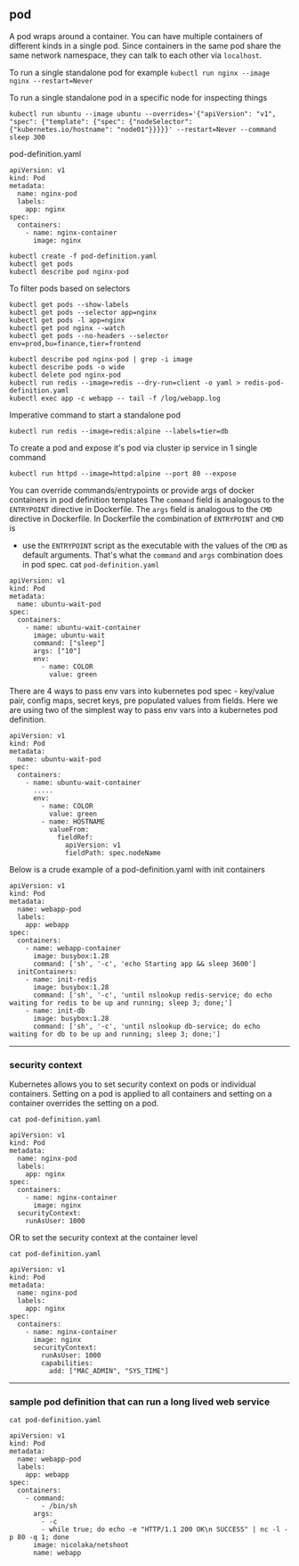 ## pod

A pod wraps around a container.
You can have multiple containers of different kinds in a single pod.
Since containers in the same pod share the same network namespace, they can talk to each other via `localhost`.

To run a single standalone pod for example
`kubectl run nginx --image nginx --restart=Never`

To run a single standalone pod in a specific node for inspecting things
```
kubectl run ubuntu --image ubuntu --overrides='{"apiVersion": "v1", "spec": {"template": {"spec": {"nodeSelector": {"kubernetes.io/hostname": "node01"}}}}}' --restart=Never --command sleep 300
```

pod-definition.yaml
```
apiVersion: v1
kind: Pod
metadata:
  name: nginx-pod
  labels:
    app: nginx
spec:
  containers:
    - name: nginx-container
      image: nginx
```

```
kubectl create -f pod-definition.yaml
kubectl get pods
kubectl describe pod nginx-pod
```

To filter pods based on selectors
```
kubectl get pods --show-labels
kubectl get pods --selector app=nginx
kubectl get pods -l app=nginx
kubectl get pod nginx --watch
kubectl get pods --no-headers --selector env=prod,bu=finance,tier=frontend
```

```
kubectl describe pod nginx-pod | grep -i image
kubectl describe pods -o wide
kubectl delete pod nginx-pod
kubectl run redis --image=redis --dry-run=client -o yaml > redis-pod-definition.yaml
kubectl exec app -c webapp -- tail -f /log/webapp.log
```

Imperative command to start a standalone pod
```
kubectl run redis --image=redis:alpine --labels=tier=db
```

To create a pod and expose it's pod via cluster ip service in 1 single command
```
kubectl run httpd --image=httpd:alpine --port 80 --expose
```

You can override commands/entrypoints or provide args of docker containers in pod definition templates
The `command` field is analogous to the `ENTRYPOINT` directive in Dockerfile.
The `args` field is analogous to the `CMD` directive in Dockerfile.
In Dockerfile the combination of `ENTRYPOINT` and `CMD` is
  - use the `ENTRYPOINT` script as the executable with the values of the `CMD` as default arguments.
That's what the `command` and `args` combination does in pod spec.
cat `pod-definition.yaml`
```
apiVersion: v1
kind: Pod
metadata:
  name: ubuntu-wait-pod
spec:
  containers:
    - name: ubuntu-wait-container
      image: ubuntu-wait
      command: ["sleep"]
      args: ["10"]
      env:
        - name: COLOR
          value: green
```

There are 4 ways to pass env vars into kubernetes pod spec - key/value pair, config maps, secret keys, pre populated values from fields.
Here we are using two of the simplest way to pass env vars into a kubernetes pod definition.
```
apiVersion: v1
kind: Pod
metadata:
  name: ubuntu-wait-pod
spec:
  containers:
    - name: ubuntu-wait-container
      .....
      env:
        - name: COLOR
          value: green
        - name: HOSTNAME
          valueFrom:
            fieldRef:
              apiVersion: v1
              fieldPath: spec.nodeName
```

Below is a crude example of a pod-definition.yaml with init containers

```
apiVersion: v1
kind: Pod
metadata:
  name: webapp-pod
  labels:
    app: webapp
spec:
  containers:
    - name: webapp-container
      image: busybox:1.28
      command: ['sh', '-c', 'echo Starting app && sleep 3600']
  initContainers:
    - name: init-redis
      image: busybox:1.28
      command: ['sh', '-c', 'until nslookup redis-service; do echo waiting for redis to be up and running; sleep 3; done;']
    - name: init-db
      image: busybox:1.28
      command: ['sh', '-c', 'until nslookup db-service; do echo waiting for db to be up and running; sleep 3; done;']
```


-----------------------------------------------------------

### security context
Kubernetes allows you to set security context on pods or individual containers.
Setting on a pod is applied to all containers and setting on a container overrides the setting on a pod.

`cat pod-definition.yaml`

```
apiVersion: v1
kind: Pod
metadata:
  name: nginx-pod
  labels:
    app: nginx
spec:
  containers:
    - name: nginx-container
      image: nginx
  securityContext:
    runAsUser: 1000
```

OR to set the security context at the container level

`cat pod-definition.yaml`

```
apiVersion: v1
kind: Pod
metadata:
  name: nginx-pod
  labels:
    app: nginx
spec:
  containers:
    - name: nginx-container
      image: nginx
      securityContext:
        runAsUser: 1000
        capabilities:
          add: ["MAC_ADMIN", "SYS_TIME"]
```



-------------------------------------------------------------

### sample pod definition that can run a long lived web service

`cat pod-definition.yaml`

```
apiVersion: v1
kind: Pod
metadata:
  name: webapp-pod
  labels:
    app: webapp
spec:
  containers:
    - command:
        - /bin/sh
      args:
        - -c
        - while true; do echo -e "HTTP/1.1 200 OK\n SUCCESS" | nc -l -p 80 -q 1; done
      image: nicolaka/netshoot
      name: webapp
```
